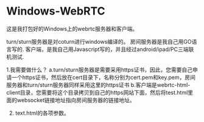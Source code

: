 # Windows-WebRTC
这是我打包好的Windows上的webrtc服务器和客户端。 

turn/sturn服务器是对coturn进行windows编译的。 
房间服务器是我自己用GO语言写的.
客户端，是我自己用Javascript写的，并且经过android/ipad/PC三端联机测试.

1.我需要做什么？
  a.turn/sturn服务器是需要采用https证书，因此，您需要自己申请一个https证书，然后放在cert目录下，名称分别为cert.pem和key.pem，房间服务器和turn/sturn服务器同样采用这里的https证书
  b.客户端是webrtc-html-client目录，您需要将这个目录拷贝到自己的https网站下面，然后将test.html里面的websocket链接地址指向房间服务器的链接地址。

2. text.html的各项参数。

  
  
 
